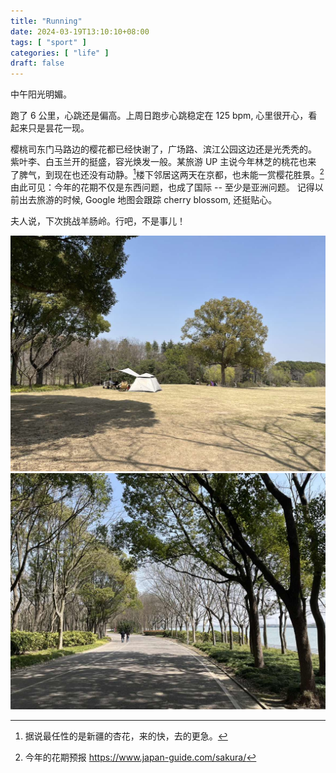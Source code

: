 ```yaml
---
title: "Running"
date: 2024-03-19T13:10:10+08:00
tags: [ "sport" ]
categories: [ "life" ]
draft: false
---
```


中午阳光明媚。

跑了 6 公里，心跳还是偏高。上周日跑步心跳稳定在 125 bpm, 心里很开心，看起来只是昙花一现。

樱桃司东门马路边的樱花都已经快谢了，广场路、滨江公园这边还是光秃秃的。
紫叶李、白玉兰开的挺盛，容光焕发一般。某旅游 UP 主说今年林芝的桃花也来
了脾气，到现在也还没有动静。[^fn1]楼下邻居这两天在京都，也未能一赏樱花胜景。[^fn2]
由此可见：今年的花期不仅是东西问题，也成了国际 -- 至少是亚洲问题。
记得以前出去旅游的时候, Google 地图会跟踪 cherry blossom, 还挺贴心。

夫人说，下次挑战羊肠岭。行吧，不是事儿！

![camping](/media/IMG_2086.JPG)
![walk](/media/IMG_2087.JPG)

[^fn1]: 据说最任性的是新疆的杏花，来的快，去的更急。
[^fn2]: 今年的花期预报 https://www.japan-guide.com/sakura/
